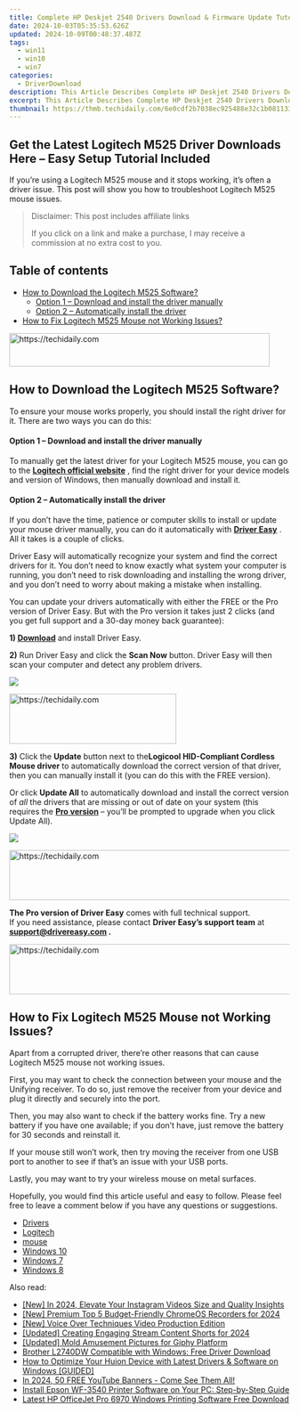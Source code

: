 ```yaml
---
title: Complete HP Deskjet 2540 Drivers Download & Firmware Update Tutorial
date: 2024-10-03T05:35:53.626Z
updated: 2024-10-09T00:48:37.487Z
tags:
  - win11
  - win10
  - win7
categories:
  - DriverDownload
description: This Article Describes Complete HP Deskjet 2540 Drivers Download & Firmware Update Tutorial
excerpt: This Article Describes Complete HP Deskjet 2540 Drivers Download & Firmware Update Tutorial
thumbnail: https://thmb.techidaily.com/6e0cdf2b7038ec925488e32c1b0811331fe39479e79326e6be564a7361db8bbb.jpg
---
```


## Get the Latest Logitech M525 Driver Downloads Here – Easy Setup Tutorial Included

If you’re using a Logitech M525 mouse and it stops working, it’s often a driver issue. This post will show you how to troubleshoot Logitech M525 mouse issues.

>  Disclaimer: This post includes affiliate links
>
>  If you click on a link and make a purchase, I may receive a commission at no extra cost to you.
>

## Table of contents

* [How to Download the Logitech M525 Software?](https://tools.techidaily.com/drivereasy/download/)  
  * [Option 1 – Download and install the driver manually](https://tools.techidaily.com/drivereasy/download/)  
  * [Option 2 – Automatically install the driver](https://tools.techidaily.com/drivereasy/download/)
* [How to Fix Logitech M525 Mouse not Working Issues?](https://tools.techidaily.com/drivereasy/download/)

<!-- affiliate ads begin -->
<a href="https://bluettius.sjv.io/c/5597632/2139110/17108" target="_top" id="2139110">
  <img src="//a.impactradius-go.com/display-ad/17108-2139110" border="0" alt="https://techidaily.com" width="468" height="60"/>
</a>
<img height="0" width="0" src="https://bluettius.sjv.io/i/5597632/2139110/17108" style="position:absolute;visibility:hidden;" border="0" />
<!-- affiliate ads end -->

## How to Download the Logitech M525 Software?

 To ensure your mouse works properly, you should install the right driver for it. There are two ways you can do this:

#### **Option 1 – Download and install the driver manually**

 To manually get the latest driver for your Logitech M525 mouse, you can go to the **[Logitech official website](https://tools.techidaily.com/drivereasy/download/)**  , find the right driver for your device models and version of Windows, then manually download and install it.

#### Option 2 – Automatically install the driver

 If you don’t have the time, patience or computer skills to install or update your mouse driver manually, you can do it automatically with **[Driver Easy](https://tools.techidaily.com/drivereasy/download/)**  . All it takes is a couple of clicks.

 Driver Easy will automatically recognize your system and find the correct drivers for it. You don’t need to know exactly what system your computer is running, you don’t need to risk downloading and installing the wrong driver, and you don’t need to worry about making a mistake when installing.

 You can update your drivers automatically with either the FREE or the Pro version of Driver Easy. But with the Pro version it takes just 2 clicks (and you get full support and a 30-day money back guarantee):

 **1) [Download](https://tools.techidaily.com/drivereasy/download/)**  and install Driver Easy.

**2)** Run Driver Easy and click the **Scan Now** button. Driver Easy will then scan your computer and detect any problem drivers.

![](https://images.drivereasy.com/wp-content/uploads/2020/01/2020-01-03_11-26-37.jpg)

<!-- affiliate ads begin -->
<a href="https://aligracehair.sjv.io/c/5597632/1902319/19272" target="_top" id="1902319">
  <img src="//a.impactradius-go.com/display-ad/19272-1902319" border="0" alt="https://techidaily.com" width="300" height="90"/>
</a>
<img height="0" width="0" src="https://aligracehair.sjv.io/i/5597632/1902319/19272" style="position:absolute;visibility:hidden;" border="0" />
<!-- affiliate ads end -->

**3)** Click the **Update**  button next to the**Logicool HID-Compliant Cordless Mouse driver** to automatically download the correct version of that driver, then you can manually install it (you can do this with the FREE version).

 Or click **Update All** to automatically download and install the correct version of _all_  the drivers that are missing or out of date on your system (this requires the **[Pro version](https://tools.techidaily.com/drivereasy/download/)**  – you’ll be prompted to upgrade when you click Update All).

![](https://images.drivereasy.com/wp-content/uploads/2020/01/image-51.png)

<!-- affiliate ads begin -->
<a href="https://ursime.pxf.io/c/5597632/2136545/16384" target="_top" id="2136545">
  <img src="//a.impactradius-go.com/display-ad/16384-2136545" border="0" alt="https://techidaily.com" width="728" height="90"/>
</a>
<img height="0" width="0" src="https://ursime.pxf.io/i/5597632/2136545/16384" style="position:absolute;visibility:hidden;" border="0" />
<!-- affiliate ads end -->

**The Pro version of Driver Easy** comes with full technical support.  
 If you need assistance, please contact **Driver Easy’s support team** at **[support@drivereasy.com](https://tools.techidaily.com/drivereasy/download/) .**

<!-- affiliate ads begin -->
<a href="https://aligracehair.sjv.io/c/5597632/2027167/19272" target="_top" id="2027167">
  <img src="//a.impactradius-go.com/display-ad/19272-2027167" border="0" alt="https://techidaily.com" width="728" height="90"/>
</a>
<img height="0" width="0" src="https://aligracehair.sjv.io/i/5597632/2027167/19272" style="position:absolute;visibility:hidden;" border="0" />
<!-- affiliate ads end -->

## How to Fix Logitech M525 Mouse not Working Issues?

 Apart from a corrupted driver, there’re other reasons that can cause Logitech M525 mouse not working issues.

 First, you may want to check the connection between your mouse and the Unifying receiver. To do so, just remove the receiver from your device and plug it directly and securely into the port.

 Then, you may also want to check if the battery works fine. Try a new battery if you have one available; if you don’t have, just remove the battery for 30 seconds and reinstall it.

 If your mouse still won’t work, then try moving the receiver from one USB port to another to see if that’s an issue with your USB ports.

Lastly, you may want to try your wireless mouse on metal surfaces.

 Hopefully, you would find this article useful and easy to follow. Please feel free to leave a comment below if you have any questions or suggestions.

* [Drivers](https://tools.techidaily.com/drivereasy/download/)
* [Logitech](https://tools.techidaily.com/drivereasy/download/)
* [mouse](https://tools.techidaily.com/drivereasy/download/)
* [Windows 10](https://tools.techidaily.com/drivereasy/download/)
* [Windows 7](https://tools.techidaily.com/drivereasy/download/)
* [Windows 8](https://tools.techidaily.com/drivereasy/download/)

<ins class="adsbygoogle"
     style="display:block"
     data-ad-format="autorelaxed"
     data-ad-client="ca-pub-7571918770474297"
     data-ad-slot="1223367746"></ins>

<ins class="adsbygoogle"
     style="display:block"
     data-ad-client="ca-pub-7571918770474297"
     data-ad-slot="8358498916"
     data-ad-format="auto"
     data-full-width-responsive="true"></ins>

<span class="atpl-alsoreadstyle">Also read:</span>
<div><ul>
<li><a href="https://instagram-clips.techidaily.com/new-in-2024-elevate-your-instagram-videos-size-and-quality-insights/"><u>[New] In 2024, Elevate Your Instagram Videos Size and Quality Insights</u></a></li>
<li><a href="https://screen-sharing-recording.techidaily.com/new-premium-top-5-budget-friendly-chromeos-recorders-for-2024/"><u>[New] Premium Top 5 Budget-Friendly ChromeOS Recorders for 2024</u></a></li>
<li><a href="https://screen-sharing-recording.techidaily.com/new-voice-over-techniques-video-production-edition/"><u>[New] Voice Over Techniques Video Production Edition</u></a></li>
<li><a href="https://facebook-video-share.techidaily.com/updated-creating-engaging-stream-content-shorts-for-2024/"><u>[Updated] Creating Engaging Stream Content Shorts for 2024</u></a></li>
<li><a href="https://fox-blue.techidaily.com/updated-mold-amusement-pictures-for-giphy-platform/"><u>[Updated] Mold Amusement Pictures for Giphy Platform</u></a></li>
<li><a href="https://hardware-updates.techidaily.com/brother-l2740dw-compatible-with-windows-free-driver-download/"><u>Brother L2740DW Compatible with Windows: Free Driver Download</u></a></li>
<li><a href="https://hardware-updates.techidaily.com/how-to-optimize-your-huion-device-with-latest-drivers-and-software-on-windows-guided/"><u>How to Optimize Your Huion Device with Latest Drivers & Software on Windows [GUIDED]</u></a></li>
<li><a href="https://facebook-video-share.techidaily.com/in-2024-50-free-youtube-banners-come-see-them-all/"><u>In 2024, 50 FREE YouTube Banners - Come See Them All!</u></a></li>
<li><a href="https://hardware-updates.techidaily.com/install-epson-wf-3540-printer-software-on-your-pc-step-by-step-guide/"><u>Install Epson WF-3540 Printer Software on Your PC: Step-by-Step Guide</u></a></li>
<li><a href="https://hardware-updates.techidaily.com/latest-hp-officejet-pro-6970-windows-printing-software-free-download/"><u>Latest HP OfficeJet Pro 6970 Windows Printing Software Free Download</u></a></li>
</ul></div>

